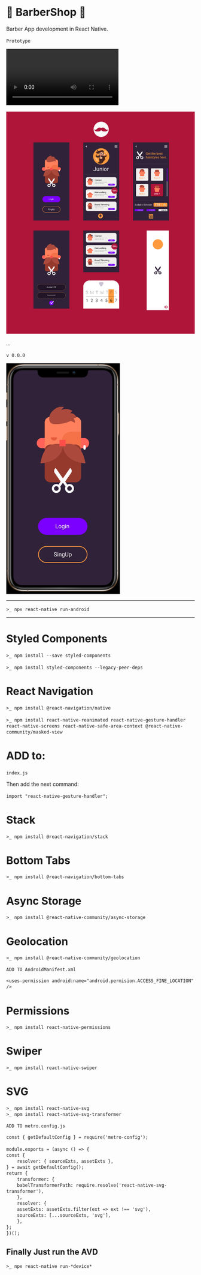 # 💈 BarberShop 💈

Barber App development in React Native.

`Prototype`

![Video of App](/src/assets/vid/Barberapp-Prototype.m4v)

![Image of App](/src/assets/img/screen-mkb.png)

*...*

`v 0.0.0`

![Image of App](/src/assets/img/screen-v0.PNG)

---

    >_ npx react-native run-android

---

# Styled Components 

    >_ npm install --save styled-components

    >_ npm install styled-components --legacy-peer-deps


# React Navigation

    >_ npm install @react-navigation/native
    
    >_ npm install react-native-reanimated react-native-gesture-handler react-native-screens react-native-safe-area-context @react-native-community/masked-view

# ADD to:

`index.js`
    
  Then add the next command:

`import "react-native-gesture-handler";`

# Stack

    >_ npm install @react-navigation/stack

# Bottom Tabs

    >_ npm install @react-navigation/bottom-tabs

# Async Storage

    >_ npm install @react-native-community/async-storage

# Geolocation

    >_ npm install @react-native-community/geolocation

`ADD TO AndroidManifest.xml`

    <uses-permission android:name="android.permision.ACCESS_FINE_LOCATION" />

# Permissions

    >_ npm install react-native-permissions

# Swiper

    >_ npm install react-native-swiper

# SVG

    >_ npm install react-native-svg
    >_ npm install react-native-svg-transformer

`ADD TO metro.config.js`

    const { getDefaultConfig } = require('metro-config');

    module.exports = (async () => {
    const {
        resolver: { sourceExts, assetExts },
    } = await getDefaultConfig();
    return {
        transformer: {
        babelTransformerPath: require.resolve('react-native-svg-transformer'),
        },
        resolver: {
        assetExts: assetExts.filter(ext => ext !== 'svg'),
        sourceExts: [...sourceExts, 'svg'],
        },
    };
    })();

## Finally  Just run the AVD

    >_ npx react-native run-*device*